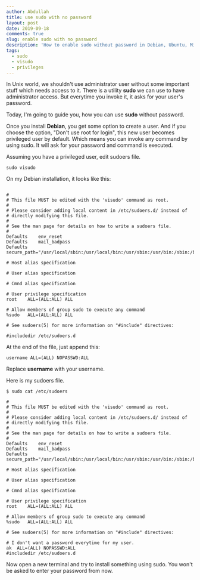 ```yaml
---
author: Abdullah
title: use sudo with no password
layout: post
date: 2019-09-18
comments: true
slug: enable sudo with no password
description: 'How to enable sudo without password in Debian, Ubuntu, Mint'
tags:
  - sudo
  - visudo
  - privileges
---
```


In Unix world, we shouldn't use administrator user without some important stuff
which needs access to it. There is a utility <b> sudo </b> we can use to have
administrator access. But everytime you invoke it, it asks for your user's
password. 

Today, I'm going to guide you, how you can use <b>sudo</b> without password.

Once you install <b>Debian</b>, you get some option to create a user. And if you
choose the option, "Don't use root for login", this new user becomes privileged
user by default. Which means you can invoke any command by using sudo. It will
ask for your password and command is executed.

Assuming you have a privileged user, edit sudoers file.

```
sudo visudo
```

On my Debian installation, it looks like this:

```

#
# This file MUST be edited with the 'visudo' command as root.
#
# Please consider adding local content in /etc/sudoers.d/ instead of
# directly modifying this file.
#
# See the man page for details on how to write a sudoers file.
#
Defaults	env_reset
Defaults	mail_badpass
Defaults	secure_path="/usr/local/sbin:/usr/local/bin:/usr/sbin:/usr/bin:/sbin:/bin"

# Host alias specification

# User alias specification

# Cmnd alias specification

# User privilege specification
root	ALL=(ALL:ALL) ALL

# Allow members of group sudo to execute any command
%sudo	ALL=(ALL:ALL) ALL

# See sudoers(5) for more information on "#include" directives:

#includedir /etc/sudoers.d
```

At the end of the file, just append this:

```
username ALL=(ALL) NOPASSWD:ALL
```

Replace <b>username</b> with your username.

Here is my sudoers file.

```
$ sudo cat /etc/sudoers

#
# This file MUST be edited with the 'visudo' command as root.
#
# Please consider adding local content in /etc/sudoers.d/ instead of
# directly modifying this file.
#
# See the man page for details on how to write a sudoers file.
#
Defaults	env_reset
Defaults	mail_badpass
Defaults	secure_path="/usr/local/sbin:/usr/local/bin:/usr/sbin:/usr/bin:/sbin:/bin"

# Host alias specification

# User alias specification

# Cmnd alias specification

# User privilege specification
root	ALL=(ALL:ALL) ALL

# Allow members of group sudo to execute any command
%sudo	ALL=(ALL:ALL) ALL

# See sudoers(5) for more information on "#include" directives:

# I don't want a password everytime for my user.
ak	ALL=(ALL) NOPASSWD:ALL
#includedir /etc/sudoers.d
```

Now open a new terminal and try to install something using sudo. You won't be
asked to enter your password from now.
